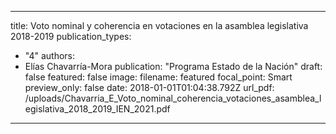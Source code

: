 
---
title: Voto nominal y coherencia en votaciones en la asamblea legislativa 2018-2019
publication_types:
  - "4"
authors:
  - Elías Chavarría-Mora
publication: "Programa Estado de la Nación"
draft: false
featured: false
image:
  filename: featured
  focal_point: Smart
  preview_only: false
date: 2018-01-01T01:04:38.792Z
url_pdf: /uploads/Chavarria_E_Voto_nominal_coherencia_votaciones_asamblea_legislativa_2018_2019_IEN_2021.pdf
---
